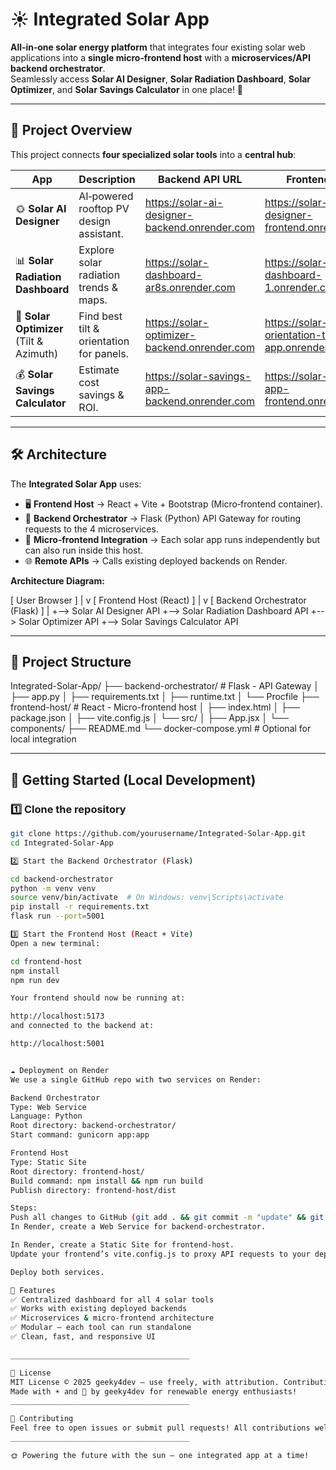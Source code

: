 # ☀️ Integrated Solar App

**All‑in‑one solar energy platform** that integrates four existing solar web applications into a **single micro‑frontend host** with a **microservices/API backend orchestrator**.  
Seamlessly access **Solar AI Designer**, **Solar Radiation Dashboard**, **Solar Optimizer**, and **Solar Savings Calculator** in one place! 🚀

---

## 📌 Project Overview

This project connects **four specialized solar tools** into a **central hub**:

| App | Description | Backend API URL | Frontend URL |
|-----|-------------|-----------------|--------------|
| 🌞 **Solar AI Designer** | AI‑powered rooftop PV design assistant. | https://solar-ai-designer-backend.onrender.com | https://solar-ai-designer-frontend.onrender.com |
| 📊 **Solar Radiation Dashboard** | Explore solar radiation trends & maps. | https://solar-dashboard-ar8s.onrender.com | https://solar-dashboard-1.onrender.com |
| 🎯 **Solar Optimizer** (Tilt & Azimuth) | Find best tilt & orientation for panels. | https://solar-optimizer-backend.onrender.com | https://solar-orientation-tilt-app.onrender.com |
| 💰 **Solar Savings Calculator** | Estimate cost savings & ROI. | https://solar-savings-app-backend.onrender.com | https://solar-savings-app-frontend.onrender.com |

---

## 🛠 Architecture

The **Integrated Solar App** uses:

- 🖥 **Frontend Host** → React + Vite + Bootstrap (Micro‑frontend container).
- 🔌 **Backend Orchestrator** → Flask (Python) API Gateway for routing requests to the 4 microservices.
- 🧩 **Micro‑frontend Integration** → Each solar app runs independently but can also run inside this host.
- 🌐 **Remote APIs** → Calls existing deployed backends on Render.

**Architecture Diagram:**

[ User Browser ]
|
v
[ Frontend Host (React) ]
|
v
[ Backend Orchestrator (Flask) ]
|
+--> Solar AI Designer API
+--> Solar Radiation Dashboard API
+--> Solar Optimizer API
+--> Solar Savings Calculator API


---

## 📂 Project Structure

Integrated-Solar-App/
├── backend-orchestrator/ # Flask - API Gateway
│ ├── app.py
│ ├── requirements.txt
│ ├── runtime.txt
│ └── Procfile
├── frontend-host/ # React - Micro-frontend host
│ ├── index.html
│ ├── package.json
│ ├── vite.config.js
│ └── src/
│ ├── App.jsx
│ └── components/
├── README.md
└── docker-compose.yml # Optional for local integration


---

## 🚀 Getting Started (Local Development)

### 1️⃣ Clone the repository
```bash
git clone https://github.com/yourusername/Integrated-Solar-App.git
cd Integrated-Solar-App

2️⃣ Start the Backend Orchestrator (Flask)

cd backend-orchestrator
python -m venv venv
source venv/bin/activate  # On Windows: venv\Scripts\activate
pip install -r requirements.txt
flask run --port=5001

3️⃣ Start the Frontend Host (React + Vite)
Open a new terminal:

cd frontend-host
npm install
npm run dev

Your frontend should now be running at:

http://localhost:5173
and connected to the backend at:

http://localhost:5001


☁️ Deployment on Render
We use a single GitHub repo with two services on Render:

Backend Orchestrator
Type: Web Service
Language: Python
Root directory: backend-orchestrator/
Start command: gunicorn app:app

Frontend Host
Type: Static Site
Root directory: frontend-host/
Build command: npm install && npm run build
Publish directory: frontend-host/dist

Steps:
Push all changes to GitHub (git add . && git commit -m "update" && git push origin main).
In Render, create a Web Service for backend-orchestrator.

In Render, create a Static Site for frontend-host.
Update your frontend’s vite.config.js to proxy API requests to your deployed backend URL.

Deploy both services.

🎯 Features
✅ Centralized dashboard for all 4 solar tools
✅ Works with existing deployed backends
✅ Microservices & micro‑frontend architecture
✅ Modular — each tool can run standalone
✅ Clean, fast, and responsive UI

________________________________________

📜 License
MIT License © 2025 geeky4dev — use freely, with attribution. Contributions welcome!
Made with ☀️ and 💚 by geeky4dev for renewable energy enthusiasts!
________________________________________

🙌 Contributing
Feel free to open issues or submit pull requests! All contributions welcome.
________________________________________

🌞 Powering the future with the sun — one integrated app at a time!
